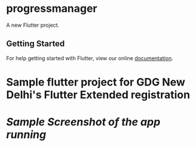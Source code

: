 # progressmanager

A new Flutter project.

## Getting Started

For help getting started with Flutter, view our online
[documentation](https://flutter.io/).

# Sample flutter project for GDG New Delhi's Flutter Extended registration
# _Sample Screenshot of the app running_
